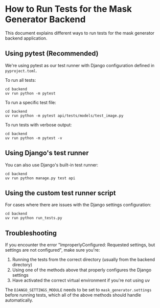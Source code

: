 # How to Run Tests for the Mask Generator Backend

This document explains different ways to run tests for the mask generator backend application.

## Using pytest (Recommended)

We're using pytest as our test runner with Django configuration defined in `pyproject.toml`.

To run all tests:
```
cd backend
uv run python -m pytest
```

To run a specific test file:
```
cd backend
uv run python -m pytest api/tests/models/test_image.py
```

To run tests with verbose output:
```
cd backend
uv run python -m pytest -v
```

## Using Django's test runner

You can also use Django's built-in test runner:

```
cd backend
uv run python manage.py test api
```

## Using the custom test runner script

For cases where there are issues with the Django settings configuration:

```
cd backend
uv run python run_tests.py
```

## Troubleshooting

If you encounter the error "ImproperlyConfigured: Requested settings, but settings are not configured", make sure you're:

1. Running the tests from the correct directory (usually from the backend directory)
2. Using one of the methods above that properly configures the Django settings
3. Have activated the correct virtual environment if you're not using uv

The `DJANGO_SETTINGS_MODULE` needs to be set to `mask_generator.settings` before running tests, which all of the above methods should handle automatically.